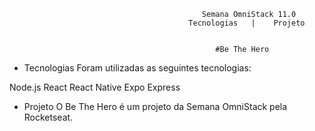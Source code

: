 
                                               Semana OmniStack 11.0
                                            Tecnologias   |    Projeto   


                                                  #Be The Hero

* Tecnologias
Foram utilizadas as seguintes tecnologias:

Node.js
React
React Native
Expo
Express


* Projeto
O Be The Hero é um projeto da Semana OmniStack pela Rocketseat.
